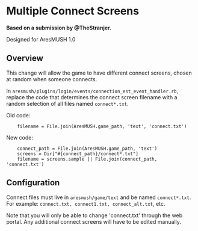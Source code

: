 # Multiple Connect Screens

**Based on a submission by @TheStranjer.**

Designed for AresMUSH 1.0

## Overview

This change will allow the game to have different connect screens, chosen at random when someone connects.

In `aresmush/plugins/login/events/connection_est_event_handler.rb`, replace the code that determines the connect screen filename with a random selection of all files named `connect*.txt`.

Old code:

        filename = File.join(AresMUSH.game_path, 'text', 'connect.txt')        

New code:

        connect_path = File.join(AresMUSH.game_path, 'text')
        screens = Dir["#{connect_path}/connect*.txt"]
        filename = screens.sample || File.join(connect_path, 'connect.txt')

## Configuration

Connect files must live in `aresmush/game/text` and be named `connect*.txt`.  For example:  `connect.txt, connect1.txt, connect_alt.txt`, etc.

Note that you will only be able to change 'connect.txt' through the web portal.  Any additional connect screens will have to be edited manually.